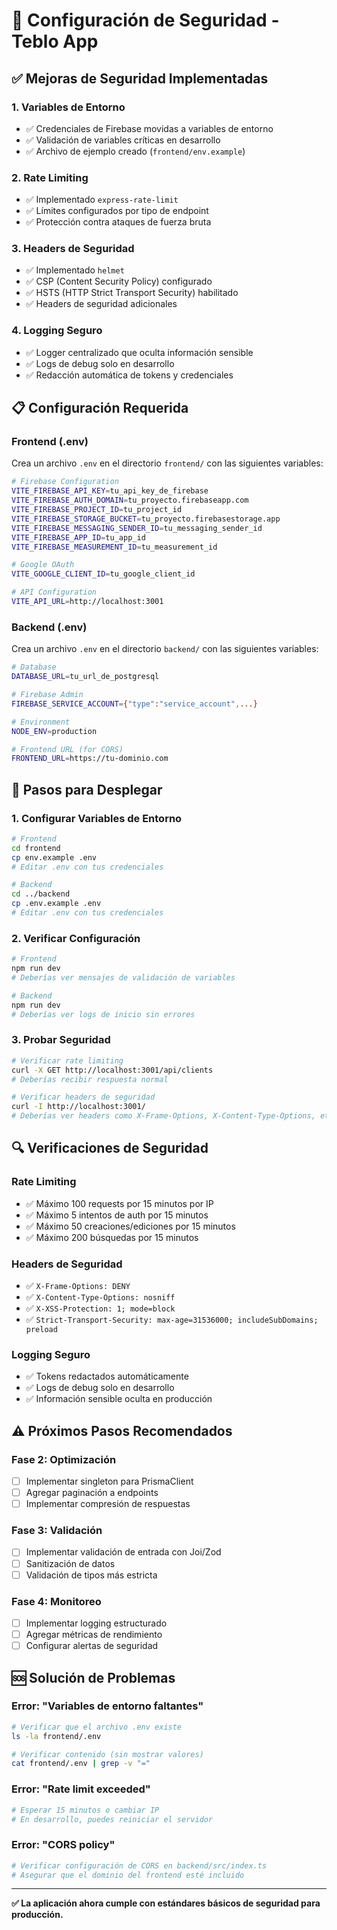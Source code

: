 # 🔐 Configuración de Seguridad - Teblo App

## ✅ Mejoras de Seguridad Implementadas

### 1. **Variables de Entorno**
- ✅ Credenciales de Firebase movidas a variables de entorno
- ✅ Validación de variables críticas en desarrollo
- ✅ Archivo de ejemplo creado (`frontend/env.example`)

### 2. **Rate Limiting**
- ✅ Implementado `express-rate-limit`
- ✅ Límites configurados por tipo de endpoint
- ✅ Protección contra ataques de fuerza bruta

### 3. **Headers de Seguridad**
- ✅ Implementado `helmet`
- ✅ CSP (Content Security Policy) configurado
- ✅ HSTS (HTTP Strict Transport Security) habilitado
- ✅ Headers de seguridad adicionales

### 4. **Logging Seguro**
- ✅ Logger centralizado que oculta información sensible
- ✅ Logs de debug solo en desarrollo
- ✅ Redacción automática de tokens y credenciales

## 📋 Configuración Requerida

### Frontend (.env)
Crea un archivo `.env` en el directorio `frontend/` con las siguientes variables:

```bash
# Firebase Configuration
VITE_FIREBASE_API_KEY=tu_api_key_de_firebase
VITE_FIREBASE_AUTH_DOMAIN=tu_proyecto.firebaseapp.com
VITE_FIREBASE_PROJECT_ID=tu_project_id
VITE_FIREBASE_STORAGE_BUCKET=tu_proyecto.firebasestorage.app
VITE_FIREBASE_MESSAGING_SENDER_ID=tu_messaging_sender_id
VITE_FIREBASE_APP_ID=tu_app_id
VITE_FIREBASE_MEASUREMENT_ID=tu_measurement_id

# Google OAuth
VITE_GOOGLE_CLIENT_ID=tu_google_client_id

# API Configuration
VITE_API_URL=http://localhost:3001
```

### Backend (.env)
Crea un archivo `.env` en el directorio `backend/` con las siguientes variables:

```bash
# Database
DATABASE_URL=tu_url_de_postgresql

# Firebase Admin
FIREBASE_SERVICE_ACCOUNT={"type":"service_account",...}

# Environment
NODE_ENV=production

# Frontend URL (for CORS)
FRONTEND_URL=https://tu-dominio.com
```

## 🚀 Pasos para Desplegar

### 1. Configurar Variables de Entorno
```bash
# Frontend
cd frontend
cp env.example .env
# Editar .env con tus credenciales

# Backend
cd ../backend
cp .env.example .env
# Editar .env con tus credenciales
```

### 2. Verificar Configuración
```bash
# Frontend
npm run dev
# Deberías ver mensajes de validación de variables

# Backend
npm run dev
# Deberías ver logs de inicio sin errores
```

### 3. Probar Seguridad
```bash
# Verificar rate limiting
curl -X GET http://localhost:3001/api/clients
# Deberías recibir respuesta normal

# Verificar headers de seguridad
curl -I http://localhost:3001/
# Deberías ver headers como X-Frame-Options, X-Content-Type-Options, etc.
```

## 🔍 Verificaciones de Seguridad

### Rate Limiting
- ✅ Máximo 100 requests por 15 minutos por IP
- ✅ Máximo 5 intentos de auth por 15 minutos
- ✅ Máximo 50 creaciones/ediciones por 15 minutos
- ✅ Máximo 200 búsquedas por 15 minutos

### Headers de Seguridad
- ✅ `X-Frame-Options: DENY`
- ✅ `X-Content-Type-Options: nosniff`
- ✅ `X-XSS-Protection: 1; mode=block`
- ✅ `Strict-Transport-Security: max-age=31536000; includeSubDomains; preload`

### Logging Seguro
- ✅ Tokens redactados automáticamente
- ✅ Logs de debug solo en desarrollo
- ✅ Información sensible oculta en producción

## ⚠️ Próximos Pasos Recomendados

### Fase 2: Optimización
- [ ] Implementar singleton para PrismaClient
- [ ] Agregar paginación a endpoints
- [ ] Implementar compresión de respuestas

### Fase 3: Validación
- [ ] Implementar validación de entrada con Joi/Zod
- [ ] Sanitización de datos
- [ ] Validación de tipos más estricta

### Fase 4: Monitoreo
- [ ] Implementar logging estructurado
- [ ] Agregar métricas de rendimiento
- [ ] Configurar alertas de seguridad

## 🆘 Solución de Problemas

### Error: "Variables de entorno faltantes"
```bash
# Verificar que el archivo .env existe
ls -la frontend/.env

# Verificar contenido (sin mostrar valores)
cat frontend/.env | grep -v "="
```

### Error: "Rate limit exceeded"
```bash
# Esperar 15 minutos o cambiar IP
# En desarrollo, puedes reiniciar el servidor
```

### Error: "CORS policy"
```bash
# Verificar configuración de CORS en backend/src/index.ts
# Asegurar que el dominio del frontend esté incluido
```

---

**✅ La aplicación ahora cumple con estándares básicos de seguridad para producción.** 